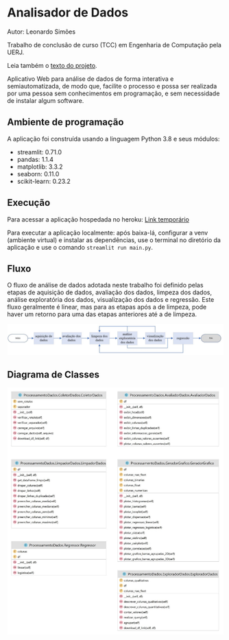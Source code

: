 # Analisador de Dados

Autor: Leonardo Simões

Trabalho de conclusão de curso (TCC) em Engenharia de Computação pela UERJ. 

Leia também o [texto do projeto](https://github.com/leosimoes/UERJ-TCC-Analisador-Dados-Texto).


Aplicativo Web para análise de dados de forma interativa e semiautomatizada, de 
modo que, facilite o processo e possa ser realizada por uma pessoa sem conhecimentos em programação, 
e sem necessidade de instalar algum software.

## Ambiente de programação

A aplicação foi construída usando a linguagem Python 3.8 e seus módulos:

* streamlit: 0.71.0
* pandas: 1.1.4
* matplotlib: 3.3.2
* seaborn: 0.11.0
* scikit-learn: 0.23.2

## Execução 

Para acessar a aplicação hospedada no heroku: 
[Link temporário](https://leosimoes-uerj-tcc-analisador-dados-main-exox6h.streamlit.app/)

Para executar a aplicação localmente: após baixa-lá, configurar a venv (ambiente virtual) e instalar as dependências, 
use o terminal no diretório da aplicação e use o comando `streamlit run main.py`. 


## Fluxo

O fluxo de análise de dados adotada neste trabalho foi definido pelas etapas de aquisição de dados, avaliação dos dados, 
limpeza dos dados, análise exploratória dos dados, visualização dos dados e regressão. 
Este fluxo geralmente é linear, mas para as etapas após a de limpeza, pode haver um retorno para uma das etapas anteriores até a de limpeza.

![fluxo da análise de dados](./imagens/FluxoAplicacao.jpg)



## Diagrama de Classes

![Diagrama de Classes](./imagens/DiagramaDeClasses.jpg)
